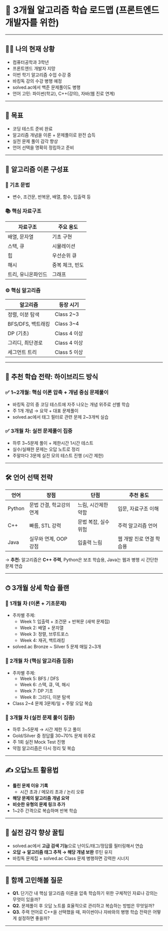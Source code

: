 # 🚀 3개월 알고리즘 학습 로드맵 (프론트엔드 개발자를 위한)

---

## 👨‍💻 나의 현재 상황

- 컴퓨터공학과 3학년
- 프론트엔드 개발자 지망
- 이번 학기 알고리즘 수업 수강 중
- 바킹독 강의 수강 병행 예정
- solved.ac에서 백준 문제풀이도 병행
- 언어 고민: 파이썬(학교), C++(강의), 자바(웹 진로 연계)

---

## 🎯 목표

- 코딩 테스트 준비 완료
- 알고리즘 개념을 이론 + 문제풀이로 완전 습득
- 실전 문제 풀이 감각 향상
- 언어 선택을 명확히 정립하고 준비

---

## 🧠 알고리즘 이론 구성표

### 📘 기초 문법
- 변수, 조건문, 반복문, 배열, 함수, 입출력 등

### 📚 핵심 자료구조
| 자료구조 | 주요 용도 |
|----------|-----------|
| 배열, 문자열 | 기초 구현 |
| 스택, 큐 | 시뮬레이션 |
| 힙 | 우선순위 큐 |
| 해시 | 중복 체크, 빈도 |
| 트리, 유니온파인드 | 그래프 |

### ⚙️ 핵심 알고리즘
| 알고리즘 | 등장 시기 |
|----------|-------------|
| 정렬, 이분 탐색 | Class 2~3 |
| BFS/DFS, 백트래킹 | Class 3~4 |
| DP (기초) | Class 4 이상 |
| 그리디, 최단경로 | Class 4 이상 |
| 세그먼트 트리 | Class 5 이상 |

---

## 🧭 추천 학습 전략: 하이브리드 방식

### ✅ 1~2개월: 핵심 이론 압축 + 개념 중심 문제풀이
- 바킹독 강의 중 코딩 테스트에 자주 나오는 개념 위주로 선별 학습  
- 주 1개 개념 → 요약 + 대표 문제풀이  
- solved.ac에서 태그 필터로 관련 문제 2~3개씩 실습

### ✅ 3개월 차: 실전 문제풀이 집중
- 하루 3~5문제 풀이 + 제한시간 1시간 테스트
- 실수/실패한 문제는 오답 노트로 정리
- 주말마다 3문제 실전 모의 테스트 진행 (시간 제한)

---

## 🛠 언어 선택 전략

| 언어 | 장점 | 단점 | 추천 용도 |
|------|------|------|------------|
| Python | 문법 간결, 학교강의 연계 | 느림, 시간제한 약함 | 입문, 자료구조 이해 |
| C++ | 빠름, STL 강력 | 문법 복잡, 실수 위험 | 주력 알고리즘 언어 |
| Java | 실무와 연계, OOP 강점 | 입출력 느림 | 웹 개발 진로 연결 학습용 |

→ **추천:** 알고리즘은 **C++ 주력**, Python은 보조 학습용, Java는 웹과 병행 시 간단한 문제 연습

---

## ⏱ 3개월 상세 학습 플랜

### 🔹 1개월 차 (이론 + 기초문제)
- 주차별 주제:
  - Week 1: 입출력 + 조건문 + 반복문 (새싹 문제집)
  - Week 2: 배열 + 문자열
  - Week 3: 정렬, 브루트포스
  - Week 4: 재귀, 백트래킹
- solved.ac Bronze ~ Silver 5 문제 매일 2~3개

### 🔹 2개월 차 (핵심 알고리즘 집중)
- 주차별 주제:
  - Week 5: BFS / DFS
  - Week 6: 스택, 큐, 덱, 해시
  - Week 7: DP 기초
  - Week 8: 그리디, 이분 탐색
- Class 2~4 문제 3문제/일 + 주말 오답 복습

### 🔹 3개월 차 (실전 문제 풀이 집중)
- 하루 3~5문제 → 시간 제한 두고 풀이
- Gold/Silver 중 정답률 30~70% 문제 위주로
- 주 1회 실전 Mock Test 진행
- 약점 알고리즘은 다시 정리 및 복습

---

## ✍️ 오답노트 활용법

- **틀린 문제 이유 기록**
  - 시간 초과 / 메모리 초과 / 논리 오류
- **해당 문제의 알고리즘 개념 요약**
- **비슷한 유형의 문제 링크 추가**
- 1~2주 간격으로 복습하며 반복 학습

---

## 🧠 실전 감각 향상 꿀팁

- solved.ac에서 **고급 검색 기능**으로 난이도/태그/정답률 필터링해서 연습  
- **오답 → 알고리즘 태그 추적 → 해당 개념 보완** 루틴 유지  
- 바킹독 문제집 + solved.ac Class 문제 병행하면 강력한 시너지

---

## 🧩 함께 고민해볼 질문

- **Q1.** 단기간 내 핵심 알고리즘 이론을 압축 학습하기 위한 구체적인 자료나 강의는 무엇이 있을까?
- **Q2.** 문제풀이 후 오답 노트를 효율적으로 관리하고 복습하는 방법은 무엇일까?
- **Q3.** 주력 언어로 C++을 선택했을 때, 파이썬이나 자바와의 병행 학습 전략은 어떻게 설정하면 좋을까?

---
